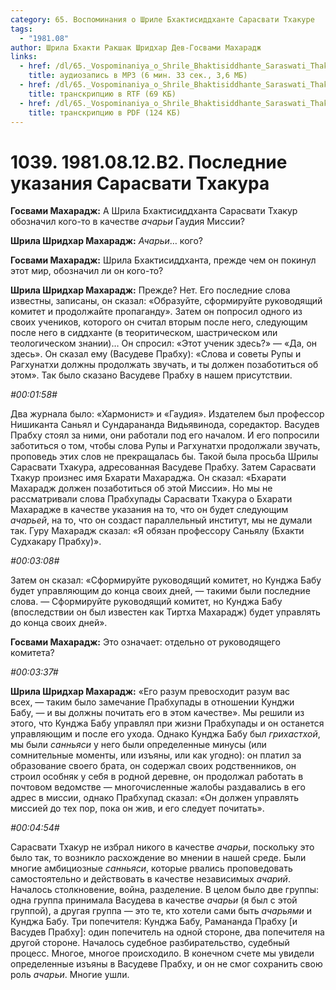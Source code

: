 ```yaml
---
category: 65. Воспоминания о Шриле Бхактисиддханте Сарасвати Тхакуре
tags:
  - "1981.08"
author: Шрила Бхакти Ракшак Шридхар Дев-Госвами Махарадж
links:
  - href: /dl/65._Vospominaniya_o_Shrile_Bhaktisiddhante_Saraswati_Thakure/1039_1981.08.12.B2_SridharMj_Poslednie_ukazaniya_Saraswati_Thakura.mp3
    title: аудиозапись в MP3 (6 мин. 33 сек., 3,6 МБ)
  - href: /dl/65._Vospominaniya_o_Shrile_Bhaktisiddhante_Saraswati_Thakure/1039_1981.08.12.B2_SridharMj_Poslednie_ukazaniya_Saraswati_Thakura.rtf
    title: транскрипцию в RTF (69 КБ)
  - href: /dl/65._Vospominaniya_o_Shrile_Bhaktisiddhante_Saraswati_Thakure/1039_1981.08.12.B2_SridharMj_Poslednie_ukazaniya_Saraswati_Thakura.pdf
    title: транскрипцию в PDF (124 КБ)
---
```


# 1039. 1981.08.12.B2. Последние указания Сарасвати Тхакура

**Госвами Махарадж:** А Шрила Бхактисиддханта Сарасвати Тхакур обозначил кого-то в качестве *ачарьи* Гаудия Миссии?

**Шрила Шридхар Махарадж:** *Ачарьи*… кого?

**Госвами Махарадж:** Шрила Бхактисиддханта, прежде чем он покинул этот мир, обозначил ли он кого-то?

**Шрила Шридхар Махарадж:** Прежде? Нет. Его последние слова известны, записаны, он сказал: «Образуйте, сформируйте руководящий комитет и продолжайте пропаганду». Затем он попросил одного из своих учеников, которого он считал вторым после него, следующим после него в сиддханте (в теоритическом, шастрическом или теологическом знании)… Он спросил: «Этот ученик здесь?» — «Да, он здесь». Он сказал ему (Васудеве Прабху): «Слова и советы Рупы и Рагхунатхи должны продолжать звучать, и ты должен позаботиться об этом». Так было сказано Васудеве Прабху в нашем присутствии.

*#00:01:58#*

Два журнала было: «Хармонист» и «Гаудия». Издателем был профессор Нишиканта Саньял и Сундарананда Видьявинода, соредактор. Васудев Прабху стоял за ними, они работали под его началом. И его попросили заботиться о том, чтобы слова Рупы и Рагхунатхи продолжали звучать, проповедь этих слов не прекращалась бы. Такой была просьба Шрилы Сарасвати Тхакура, адресованная Васудеве Прабху. Затем Сарасвати Тхакур произнес имя Бхарати Махараджа. Он сказал: «Бхарати Махарадж должен позаботиться об этой Миссии». Но мы не рассматривали слова Прабхупады Сарасвати Тхакура о Бхарати Махарадже в качестве указания на то, что он будет следующим *ачарьей*, на то, что он создаст параллельный институт, мы не думали так. Гуру Махарадж сказал: «Я обязан профессору Саньялу (Бхакти Судхакару Прабху)».

*#00:03:08#*

Затем он сказал: «Сформируйте руководящий комитет, но Кунджа Бабу будет управляющим до конца своих дней, — такими были последние слова. — Сформируйте руководящий комитет, но Кунджа Бабу (впоследствии он был известен как Тиртха Махарадж) будет управлять до конца своих дней».

**Госвами Махарадж:** Это означает: отдельно от руководящего комитета?

*#00:03:37#*

**Шрила Шридхар Махарадж:** «Его разум превосходит разум вас всех, — таким было замечание Прабхупады в отношении Кунджи Бабу, — и вы должны почитать его в этом качестве». Мы решили из этого, что Кунджа Бабу управлял при жизни Прабхупады и он останется управляющим и после его ухода. Однако Кунджа Бабу был *грихастхой*, мы были *санньяси* у него были определенные минусы (или сомнительные моменты, или изъяны, или как угодно): он платил за образование своего брата, он содержал своих родственников, он строил особняк у себя в родной деревне, он продолжал работать в почтовом ведомстве — многочисленные жалобы раздавались в его адрес в миссии, однако Прабхупад сказал: «Он должен управлять миссией до тех пор, пока он жив, и его следует почитать».

*#00:04:54#*

Сарасвати Тхакур не избрал никого в качестве *ачарьи*, поскольку это было так, то возникло расхождение во мнении в нашей среде. Были многие амбициозные *санньяси*, которые рвались проповедовать самостоятельно и действовать в качестве независимых *ачарий*. Началось столкновение, война, разделение. В целом было две группы: одна группа принимала Васудева в качестве *ачарьи* (я был с этой группой), а другая группа — это те, кто хотели сами быть *ачарьями* и Кунджа Бабу. Три попечителя: Кунджа Бабу, Рамананда Прабху [и Васудев Прабху]: один попечитель на одной стороне, два попечителя на другой стороне. Началось судебное разбирательство, судебный процесс. Многое, многое происходило. В конечном счете мы увидели определенные изъяны в Васудеве Прабху, и он не смог сохранить свою роль *ачарьи*. Многие ушли.


